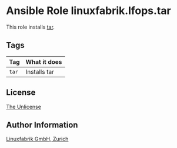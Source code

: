# Ansible Role linuxfabrik.lfops.tar

This role installs [tar](https://www.gnu.org/software/tar/).


## Tags

| Tag   | What it does |
| ---   | ------------ |
| `tar` | Installs tar |


## License

[The Unlicense](https://unlicense.org/)


## Author Information

[Linuxfabrik GmbH, Zurich](https://www.linuxfabrik.ch)

